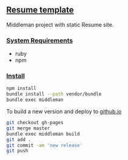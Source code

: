 ## [Resume template](#resume-template)

Middleman project with static Resume site.

### [System Requirements](#system-requirements)

- ruby
- npm

### [Install](#install)

```bash
npm install
bundle install --path vendor/bundle
bundle exec middleman
```

To build a new version and deploy to [github.io](http://oharsta.github.io/resume-template/build/)

```bash
git checkout gh-pages
git merge master
bundle exec middleman build
git add .
git commit -am 'new release'
git push
```



